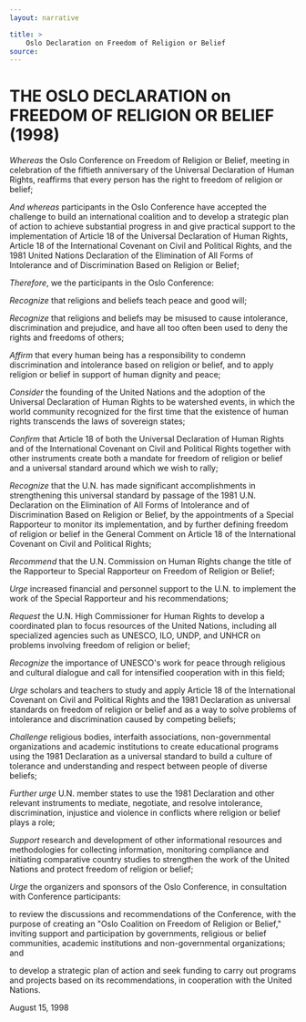 ```yaml
---
layout: narrative

title: >
    Oslo Declaration on Freedom of Religion or Belief
source: 
---
```


     
#  THE OSLO DECLARATION on FREEDOM OF RELIGION OR BELIEF (1998)

  *Whereas* the Oslo Conference on Freedom of Religion or Belief, meeting in celebration of the fiftieth anniversary of the Universal Declaration of Human Rights, reaffirms that every person has the right to freedom of religion or belief;

  *And whereas* participants in the Oslo Conference have accepted the challenge to build an international coalition and to develop a strategic plan of action to achieve substantial progress in and give practical support to the implementation of Article 18 of the Universal Declaration of Human Rights, Article 18 of the International Covenant on Civil and Political Rights, and the 1981 United Nations Declaration of the Elimination of All Forms of Intolerance and of Discrimination Based on Religion or Belief;

  *Therefore*, we the participants in the Oslo Conference:

  *Recognize* that religions and beliefs teach peace and good will;

  *Recognize* that religions and beliefs may be misused to cause intolerance, discrimination and prejudice, and have all too often been used to deny the rights and freedoms of others;

  *Affirm* that every human being has a responsibility to condemn discrimination and intolerance based on religion or belief, and to apply religion or belief in support of human dignity and peace;

  *Consider* the founding of the United Nations and the adoption of the Universal Declaration of Human Rights to be watershed events, in which the world community recognized for the first time that the existence of human rights transcends the laws of sovereign states;

  *Confirm* that Article 18 of both the Universal Declaration of Human Rights and of the International Covenant on Civil and Political Rights together with other instruments create both a mandate for freedom of religion or belief and a universal standard around which we wish to rally;

  *Recognize* that the U.N. has made significant accomplishments in strengthening this universal standard by passage of the 1981 U.N. Declaration on the Elimination of All Forms of Intolerance and of Discrimination Based on Religion or Belief, by the appointments of a Special Rapporteur to monitor its implementation, and by further defining freedom of religion or belief in the General Comment on Article 18 of the International Covenant on Civil and Political Rights;

  *Recommend* that the U.N. Commission on Human Rights change the title of the Rapporteur to Special Rapporteur on Freedom of Religion or Belief;

  *Urge* increased financial and personnel support to the U.N. to implement the work of the Special Rapporteur and his recommendations;

  *Request* the U.N. High Commissioner for Human Rights to develop a coordinated plan to focus resources of the United Nations, including all specialized agencies such as UNESCO, ILO, UNDP, and UNHCR on problems involving freedom of religion or belief;

  *Recognize* the importance of UNESCO's work for peace through religious and cultural dialogue and call for intensified cooperation with in this field;

  *Urge* scholars and teachers to study and apply Article 18 of the International Covenant on Civil and Political Rights and the 1981 Declaration as universal standards on freedom of religion or belief and as a way to solve problems of intolerance and discrimination caused by competing beliefs;

  *Challenge* religious bodies, interfaith associations, non-governmental organizations and academic institutions to create educational programs using the 1981 Declaration as a universal standard to build a culture of tolerance and understanding and respect between people of diverse beliefs;

  *Further urge* U.N. member states to use the 1981 Declaration and other relevant instruments to mediate, negotiate, and resolve intolerance, discrimination, injustice and violence in conflicts where religion or belief plays a role;

  *Support* research and development of other informational resources and methodologies for collecting information, monitoring compliance and initiating comparative country studies to strengthen the work of the United Nations and protect freedom of religion or belief;

  *Urge* the organizers and sponsors of the Oslo Conference, in consultation with Conference participants:

  to review the discussions and recommendations of the Conference, with the purpose of creating an "Oslo Coalition on Freedom of Religion or Belief," inviting support and participation by governments, religious or belief communities, academic institutions and non-governmental organizations; and

  to develop a strategic plan of action and seek funding to carry out programs and projects based on its recommendations, in cooperation with the United Nations.

  August 15, 1998

    